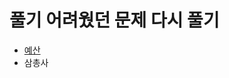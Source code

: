# 풀기 어려웠던 문제 다시 풀기
  - [예산](https://school.programmers.co.kr/learn/courses/30/lessons/12982)
  - 삼총사
